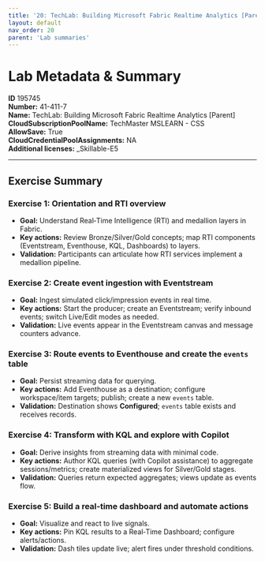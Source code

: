 ```yaml
---
title: '20: TechLab: Building Microsoft Fabric Realtime Analytics [Parent]'
layout: default
nav_order: 20
parent: 'Lab summaries'
--- 
```


# Lab Metadata & Summary

**ID** 195745  
**Number:** 41-411-7  
**Name:** TechLab: Building Microsoft Fabric Realtime Analytics [Parent]  
**CloudSubscriptionPoolName:** TechMaster MSLEARN - CSS  
**AllowSave:** True  
**CloudCredentialPoolAssignments:** NA  
**Additional licenses:** _Skillable-E5  

---

## Exercise Summary
### Exercise 1: Orientation and RTI overview
- **Goal:** Understand Real‑Time Intelligence (RTI) and medallion layers in Fabric.
- **Key actions:** Review Bronze/Silver/Gold concepts; map RTI components (Eventstream, Eventhouse, KQL, Dashboards) to layers.
- **Validation:** Participants can articulate how RTI services implement a medallion pipeline.

### Exercise 2: Create event ingestion with Eventstream
- **Goal:** Ingest simulated click/impression events in real time.
- **Key actions:** Start the producer; create an Eventstream; verify inbound events; switch Live/Edit modes as needed.
- **Validation:** Live events appear in the Eventstream canvas and message counters advance.

### Exercise 3: Route events to Eventhouse and create the `events` table
- **Goal:** Persist streaming data for querying.
- **Key actions:** Add Eventhouse as a destination; configure workspace/item targets; publish; create a new `events` table.
- **Validation:** Destination shows **Configured**; `events` table exists and receives records.

### Exercise 4: Transform with KQL and explore with Copilot
- **Goal:** Derive insights from streaming data with minimal code.
- **Key actions:** Author KQL queries (with Copilot assistance) to aggregate sessions/metrics; create materialized views for Silver/Gold stages.
- **Validation:** Queries return expected aggregates; views update as events flow.

### Exercise 5: Build a real‑time dashboard and automate actions
- **Goal:** Visualize and react to live signals.
- **Key actions:** Pin KQL results to a Real‑Time Dashboard; configure alerts/actions.
- **Validation:** Dash tiles update live; alert fires under threshold conditions.
